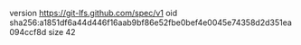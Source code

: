 version https://git-lfs.github.com/spec/v1
oid sha256:a1851df6a44d446f16aab9bf86e52fbe0bef4e0045e74358d2d351ea094ccf8d
size 42
